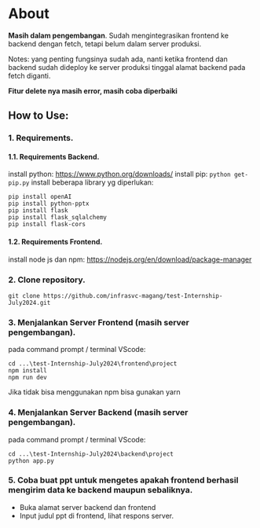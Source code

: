 # About

**Masih dalam pengembangan**. Sudah mengintegrasikan frontend ke backend dengan fetch, tetapi belum dalam server produksi.

Notes: yang penting fungsinya sudah ada, nanti ketika frontend dan backend sudah dideploy ke server produksi tinggal alamat backend pada fetch diganti.

**Fitur delete nya masih error, masih coba diperbaiki**

## How to Use:


### 1. Requirements.

#### 1.1. Requirements Backend.
install python: https://www.python.org/downloads/
install pip: `python get-pip.py`
install beberapa library yg diperlukan:
```
pip install openAI
pip install python-pptx
pip install flask
pip install flask_sqlalchemy
pip install flask-cors
```

#### 1.2. Requirements Frontend.
install node js dan npm: https://nodejs.org/en/download/package-manager


### 2. Clone repository.
```
git clone https://github.com/infrasvc-magang/test-Internship-July2024.git
```

### 3. Menjalankan Server Frontend (masih server pengembangan).
pada command prompt / terminal VScode:
```
cd ...\test-Internship-July2024\frontend\project
npm install
npm run dev
```
Jika tidak bisa menggunakan npm bisa gunakan yarn

### 4. Menjalankan Server Backend (masih server pengembangan).
pada command prompt / terminal VScode:
```
cd ...\test-Internship-July2024\backend\project
python app.py
```

### 5. Coba buat ppt untuk mengetes apakah frontend berhasil mengirim data ke backend maupun sebaliknya.
- Buka alamat server backend dan frontend
- Input judul ppt di frontend, lihat respons server.

